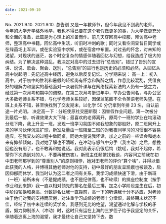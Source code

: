 ```yaml
---
date: 2021-09-10
---
```


No.
2021.9.10.
2021.9.10.
总告别
又是一年教师节，但今年我见不到我的老师。今年的大学开学格外地早，我也不得已要在这个暑假做更多的事，为大学做更充分和全面的准备，此篇是为心理上的准备而作。前几天穿回高中校服，拜访高中老师，整理高中书籍，回忆高中生活，听旧时冲刺的歌；同时又看空间显昔日同学或在绿茵场上军训，或在实验室中求知，或在宿舍中布置。对过去的怀念，对未知的渴望，对现状的迷茫，各个时空复杂的情感伴随着回忆与幻想，给我造成了极大的纠结。为了解决这种混乱，我决定对高中的过去进行“总告别”。错过了告别的宣讲、说说、歌会、聚会、送别，“总告别”的进行也是历史的必须和必然，从回忆从高中说起吧：先记述高中经历，避免以后反复记忆。分学期来说：
高一上：初入高中，对于初中的胜利和暑假的轻松尚有怀念和陶醉之情，作息比较混乱，凭借良好的理解力和坚实的基础面对一众暑假补课与在网络探索新法的人仍有一战之力，经过第一次月考和期中的调整。在第二次月考挺进年中，举办公告闻名，与办公室大多数老师关系不错，与化学老师关系较好，因保监笔画不全令英语老师失望。在班上关系不错，甚至快找到了交友期末，以化学 50 分仍拿到年排 23 名，自认前途一片光明。
决定高一下：分班使原社交圈断裂：因害假作业问题，第一次被分到最后一排，听课效果大大下降；最喜欢的老师离开，原两个一班的学业在均滚动分班下降，我上升至一班，发现一班学习氛围不如我想象的那般好，原二班同升上来的学习伙伴沉进扩球，新室及量由一班降至二班的对我夜间学习的习惯很不容易适应，在我交友的过程中做同桌，同她大量说我坏话，加之之前的一些误会和她本来有抑郁倾向，我对她了解也不清晰，在冲动与怒气中分手（我主动）之后，想挽回也没有用了，也不敢再和她说话。我对此表示仍很后悔（姚瑶，我对不起你，希望你下次遇到对的人，不要再被伤害）。新班主任频繁找我谈，内容间立前我在初中田老师那学到的“尊重别人”的原则相悖，她对田老师的评价“算个啥”，并得以借此获我的人格，并博得其他老师对他的支持，初中最好的朋友呈凯娥也被谈及，后因抑郁而休学，我当时认为这二者之间有关系，我学习成绩快速下滑，由于新班（一班）前所未有（不是提成绩，也不是纪律高，也不轮续）的排座位制度（按手作业和到来排）我一直以相对领先的排名在最后三排，加之小学阶段差生在后，初中阶段轮换和身高、分数排名让我一直靠前，高一下的听课我十分不适应，对老师由于他们对我的支持而厌倦，对注重学习成绩的老师十分憎恨，最终期末状况不佳，经结了初中未连续的奖学金，我感到无比的绝望，渴望通过化解与学校的矛盾，努力抑制杀人（冲动）时，这时只有运在上海的三岁侄子给予我坚定的关怀，伴随着逃离上海的渴望，我才最终让自己又坚持下去。数
